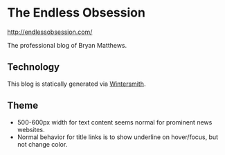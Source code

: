 The Endless Obsession
=====================

http://endlessobsession.com/

The professional blog of Bryan Matthews.

Technology
----------

This blog is statically generated via [Wintersmith](http://wintersmith.io/).

Theme
-----

* 500-600px width for text content seems normal for prominent news websites.
* Normal behavior for title links is to show underline on hover/focus, but not change color.

